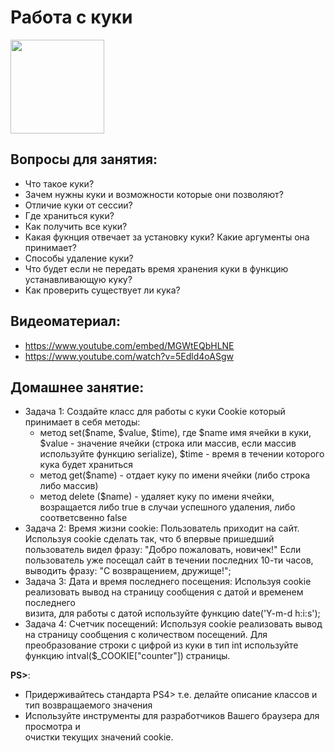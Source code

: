 Работа с куки
=====================
<p align="left"><img src="https://www.freeiconspng.com/uploads/download-biscuit-cookie-monster-clipart-24.png" width="150"></p>

## Вопросы для занятия:
  - Что такое куки?
  - Зачем нужны куки и возможности которые они позволяют?
  - Отличие куки от сессии?
  - Где храниться куки?
  - Как получить все куки?
  - Какая фукнция отвечает за установку куки? Какие аргументы она принимает?
  - Способы удаление куки?
  - Что будет если не передать время хранения куки в функцию устанавливающую куку?
  - Как проверить существует ли кука?

## Видеоматериал:
  - https://www.youtube.com/embed/MGWtEQbHLNE
  - https://www.youtube.com/watch?v=5Edld4oASgw

## Домашнее занятие:
- Задача 1: Создайте класс для работы с куки Cookie который принимает в себя методы:
  - метод set($name, $value, $time), где $name имя ячейки в куки, $value - значение ячейки (строка или массив, если массив используйте функцию serialize), $time - время в течении которого кука будет храниться
  - метод get($name) - отдает куку по имени ячейки (либо строка либо массив)
  - метод delete ($name) - удаляет куку по имени ячейки, возращается либо true в случаи успешного удаления, либо соответсвенно false
- Задача 2:  Время жизни cookie: Пользователь приходит на сайт. Используя cookie сделать так, что б впервые пришедший  
пользователь видел фразу:  "Добро пожаловать, новичек!" Если пользователь уже посещал сайт в течении последних 10-ти часов, выводить фразу: "С возвращением, дружище!";
- Задача 3: Дата и время последнего посещения: Используя cookie реализовать вывод на страницу сообщения с датой и временем последнего  
визита, для работы с датой используйте функцию date('Y-m-d h:i:s');
- Задача 4: Счетчик посещений: Используя cookie реализовать вывод на страницу сообщения с количеством посещений. Для преобразование строки с цифрой из куки в тип int используйте функцию intval($_COOKIE["counter"])
страницы. 

**PS>**:
- Придерживайтесь стандарта PS4> т.е. делайте описание классов и тип возвращаемого значения 
- Используйте инструменты для разработчиков Вашего браузера для просмотра и  
очистки текущих значений cookie. 
